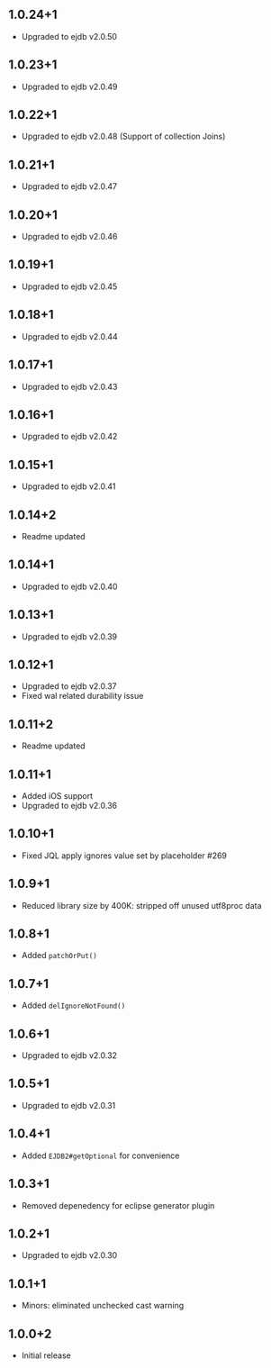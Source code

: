 ## 1.0.24+1

  * Upgraded to ejdb v2.0.50

## 1.0.23+1

  * Upgraded to ejdb v2.0.49

## 1.0.22+1

  * Upgraded to ejdb v2.0.48 (Support of collection Joins)

## 1.0.21+1

  * Upgraded to ejdb v2.0.47

## 1.0.20+1

  * Upgraded to ejdb v2.0.46

## 1.0.19+1

  * Upgraded to ejdb v2.0.45

## 1.0.18+1

  * Upgraded to ejdb v2.0.44

## 1.0.17+1

  * Upgraded to ejdb v2.0.43

## 1.0.16+1

  * Upgraded to ejdb v2.0.42

## 1.0.15+1

  * Upgraded to ejdb v2.0.41

## 1.0.14+2

  * Readme updated

## 1.0.14+1

  * Upgraded to ejdb v2.0.40

## 1.0.13+1

  * Upgraded to ejdb v2.0.39

## 1.0.12+1

  * Upgraded to ejdb v2.0.37
  * Fixed wal related durability issue

## 1.0.11+2

* Readme updated

## 1.0.11+1

* Added iOS support
* Upgraded to ejdb v2.0.36

## 1.0.10+1

* Fixed JQL apply ignores value set by placeholder #269

## 1.0.9+1

* Reduced library size by 400K: stripped off unused utf8proc data

## 1.0.8+1

* Added `patchOrPut()`

## 1.0.7+1

* Added `delIgnoreNotFound()`

## 1.0.6+1

* Upgraded to ejdb v2.0.32

## 1.0.5+1

* Upgraded to ejdb v2.0.31

## 1.0.4+1

* Added `EJDB2#getOptional` for convenience

## 1.0.3+1

* Removed depenedency for eclipse generator plugin

## 1.0.2+1

* Upgraded to ejdb v2.0.30

## 1.0.1+1

* Minors: eliminated unchecked cast warning

## 1.0.0+2

* Initial release
